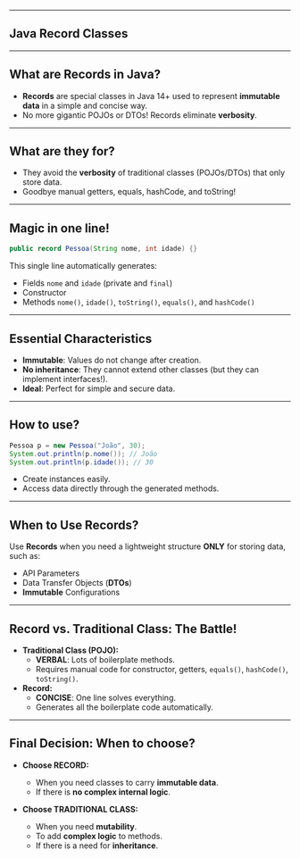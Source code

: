 
-----

## Java Record Classes

-----

## What are Records in Java?

  * **Records** are special classes in Java 14+ used to represent **immutable data** in a simple and concise way.
  * No more gigantic POJOs or DTOs\! Records eliminate **verbosity**.

-----

## What are they for?

  * They avoid the **verbosity** of traditional classes (POJOs/DTOs) that only store data.
  * Goodbye manual getters, equals, hashCode, and toString\!

-----

## Magic in one line\!

```java
public record Pessoa(String nome, int idade) {}
```

This single line automatically generates:

  * Fields `nome` and `idade` (private and `final`)
  * Constructor
  * Methods `nome()`, `idade()`, `toString()`, `equals()`, and `hashCode()`

-----

## Essential Characteristics

  * **Immutable**: Values do not change after creation.
  * **No inheritance**: They cannot extend other classes (but they can implement interfaces\!).
  * **Ideal**: Perfect for simple and secure data.

-----

## How to use?

```java
Pessoa p = new Pessoa("João", 30);
System.out.println(p.nome()); // João
System.out.println(p.idade()); // 30
```

  * Create instances easily.
  * Access data directly through the generated methods.

-----

## When to Use Records?

Use **Records** when you need a lightweight structure **ONLY** for storing data, such as:

  * API Parameters
  * Data Transfer Objects (**DTOs**)
  * **Immutable** Configurations

-----

## Record vs. Traditional Class: The Battle\!

  * **Traditional Class (POJO):**
      * **VERBAL**: Lots of boilerplate methods.
      * Requires manual code for constructor, getters, `equals()`, `hashCode()`, `toString()`.
  * **Record:**
      * **CONCISE**: One line solves everything.
      * Generates all the boilerplate code automatically.

-----

## Final Decision: When to choose?

  * **Choose RECORD:**

      * When you need classes to carry **immutable data**.
      * If there is **no complex internal logic**.

  * **Choose TRADITIONAL CLASS:**

      * When you need **mutability**.
      * To add **complex logic** to methods.
      * If there is a need for **inheritance**.